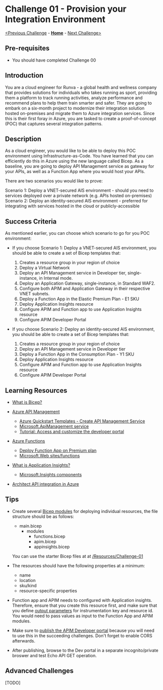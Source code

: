 # Challenge 01 - Provision your Integration Environment

[<Previous Challenge](./Challenge-00.md) - **[Home](../readme.md)** - [Next Challenge>](./Challenge-02.md)

## Pre-requisites

- You should have completed Challenge 00

## Introduction

You are a cloud engineer for Runva - a global health and wellness company that provides solutions for individuals who takes running as sport, providing them a platform to track running activities, analyze performance and recommend plans to help them train smarter and safer.  They are going to embark on a six-month project to modernize their integration solution hosted on-premises and migrate them to Azure integration services.  Since this is their first foray in Azure, you are tasked to create a proof-of-concept (POC) that captures several integration patterns.


## Description
As a cloud engineer, you would like to be able to deploy this POC environment using Infrastructure-as-Code.  You have learned that you can efficiently do this in Azure using the new language called Bicep. As a baseline, you are going to deploy API Management service as gateway for your APIs, as well as a Function App where you would host your APIs.

There are two scenarios you would like to prove:

Scenario 1: Deploy a VNET-secured AIS environment - should you need to services deployed over a private network (e.g. APIs hosted on-premises)
Scenario 2: Deploy an identity-secured AIS environment - preferred for integrating with services hosted in the cloud or publicly-accessible


## Success Criteria

As mentioned earlier, you can choose which scenario to go for you POC environment:

- If you choose Scenario 1: Deploy a VNET-secured AIS environment, you should be able to create a set of Bicep templates that:
  1. Creates a resource group in your region of choice
  1. Deploy a Virtual Network
  1. Deploy an API Management service in Developer tier, single-instance, in Internal mode. 
  1. Deploy an Application Gateway, single-instance, in Standard WAF2.
  1. Configure both APIM and Application Gateway in their respective VNET subnets.
  1. Deploy a Function App in the Elastic Premium Plan - E1 SKU
  1. Deploy Application Insights resource
  1. Configure APIM and Function app to use Application Insights resource
  1. Configure APIM Developer Portal

- If you choose Scenario 2: Deploy an identity-secured AIS environment, you should be able to create a set of Bicep templates that:
  1. Creates a resource group in your region of choice
  1. Deploy an API Management service in Developer tier
  1. Deploy a Function App in the Consumption Plan - Y1 SKU
  1. Deploy Application Insights resource
  1. Configure APIM and Function app to use Application Insights resource
  1. Configure APIM Developer Portal

## Learning Resources

- [What is Bicep?](https://docs.microsoft.com/en-us/azure/azure-resource-manager/bicep/overview)

- [Azure API Management](https://docs.microsoft.com/en-us/azure/api-management/api-management-key-concepts)
  - [Azure Quickstart Templates - Create API Management Service](https://github.com/Azure/azure-quickstart-templates/tree/master/quickstarts/microsoft.apimanagement/azure-api-management-create)
  - [Microsoft.ApiManagement service](https://docs.microsoft.com/en-us/azure/templates/microsoft.apimanagement/service?tabs=bicep)
  - [Tutorial: Access and customize the developer portal](https://docs.microsoft.com/en-us/azure/api-management/api-management-howto-developer-portal-customize)
  
- [Azure Functions](https://docs.microsoft.com/en-us/azure/azure-functions/functions-overview)
  - [Deploy Function App on Premium plan](https://docs.microsoft.com/en-us/azure/azure-functions/functions-infrastructure-as-code#deploy-on-premium-plan)
  - [Microsoft.Web sites/functions](https://docs.microsoft.com/en-us/azure/templates/microsoft.web/sites/functions?tabs=bicep)
 
- [What is Application Insights?](https://docs.microsoft.com/en-us/azure/azure-monitor/app/app-insights-overview)
  - [Microsoft.Insights components](https://docs.microsoft.com/en-us/azure/templates/microsoft.insights/components?tabs=bicep)

- [Architect API integration in Azure](https://docs.microsoft.com/en-us/learn/paths/architect-api-integration/)


## Tips 

- Create several [Bicep modules](https://docs.microsoft.com/en-us/azure/azure-resource-manager/bicep/modules) for deploying individual resources, the file structure should be as follows:
  - main.bicep
    - modules
      - functions.bicep
      - apim.bicep
      - appinsights.bicep

  You can use the starter Bicep files at at [/Resources/Challenge-01](./Resources/Challenge-01)  
- The resources should have the following properties at a minimum:
  - name
  - location
  - sku/kind
  - resource-specific properties
- Function app and APIM needs to configured with Application insights. Therefore, ensure that you create this resource first, and make sure that you define [output parameters](https://docs.microsoft.com/en-us/azure/azure-resource-manager/bicep/outputs?tabs=azure-powershell) for instrumentation key and resource id.  You would need to pass values as input to the Function App and APIM modules. 
- Make sure to [publish the APIM Developer portal](https://docs.microsoft.com/en-us/azure/api-management/api-management-howto-developer-portal-customize#publish) because you will need to use this in the succeeding challenges.  Don't forget to enable CORS afterwards.
- After publishing, browse to the Dev portal in a separate incognito/private broswer and test Echo API GET operation.  

## Advanced Challenges
[TODO]
<!-- - You can look into adopting the guidance for managing the APIM lifecyle by using the [Azure API Management DevOps Resource Kit](https://github.com/Azure/azure-api-management-devops-resource-kit) boilerplate ARM templates (or you can convert those templates to Bicep as well!) 
- [For customers starting out or have simple integration scenario, use the boilerplate ARM template here](https://github.com/Azure/azure-api-management-devops-resource-kit#alternatives#:~:text=For%20customers%20who%20are%20just%20starting%20out%20or%20have%20simple%20scenarios%2C%20they%20may%20not%20necessarily%20need%20to%20use%20the%20tools%20we%20provided%20and%20may%20find%20it%20easier%20to%20begin%20with%20the%20boilerplate%20templates%20we%20provided%20in%20the%20example%20folder.) -->
